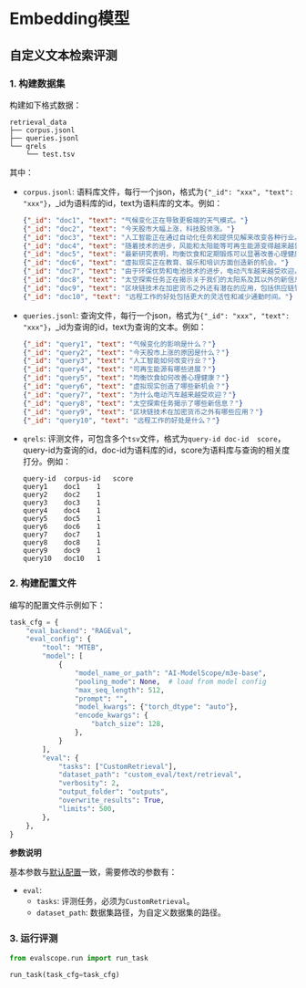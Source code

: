 # Embedding模型

## 自定义文本检索评测

### 1. 构建数据集

构建如下格式数据：

```
retrieval_data
├── corpus.jsonl
├── queries.jsonl
└── qrels
    └── test.tsv
```

其中：
- `corpus.jsonl`: 语料库文件，每行一个json，格式为`{"_id": "xxx", "text": "xxx"}`，_id为语料库的id，text为语料库的文本。例如：
  ``` json
  {"_id": "doc1", "text": "气候变化正在导致更极端的天气模式。"}
  {"_id": "doc2", "text": "今天股市大幅上涨，科技股领涨。"}
  {"_id": "doc3", "text": "人工智能正在通过自动化任务和提供见解来改变各种行业。"}
  {"_id": "doc4", "text": "随着技术的进步，风能和太阳能等可再生能源变得越来越普及。"}
  {"_id": "doc5", "text": "最新研究表明，均衡饮食和定期锻炼可以显著改善心理健康。"}
  {"_id": "doc6", "text": "虚拟现实正在教育、娱乐和培训方面创造新的机会。"}
  {"_id": "doc7", "text": "由于环保优势和电池技术的进步，电动汽车越来越受欢迎。"}
  {"_id": "doc8", "text": "太空探索任务正在揭示关于我们的太阳系及其以外的新信息。"}
  {"_id": "doc9", "text": "区块链技术在加密货币之外还有潜在的应用，包括供应链管理和安全投票系统。"}
  {"_id": "doc10", "text": "远程工作的好处包括更大的灵活性和减少通勤时间。"}
  ```

- `queries.jsonl`: 查询文件，每行一个json，格式为`{"_id": "xxx", "text": "xxx"}`，_id为查询的id，text为查询的文本。例如：

  ``` json
  {"_id": "query1", "text": "气候变化的影响是什么？"}
  {"_id": "query2", "text": "今天股市上涨的原因是什么？"}
  {"_id": "query3", "text": "人工智能如何改变行业？"}
  {"_id": "query4", "text": "可再生能源有哪些进展？"}
  {"_id": "query5", "text": "均衡饮食如何改善心理健康？"}
  {"_id": "query6", "text": "虚拟现实创造了哪些新机会？"}
  {"_id": "query7", "text": "为什么电动汽车越来越受欢迎？"}
  {"_id": "query8", "text": "太空探索任务揭示了哪些新信息？"}
  {"_id": "query9", "text": "区块链技术在加密货币之外有哪些应用？"}
  {"_id": "query10", "text": "远程工作的好处是什么？"}
  ```

- `qrels`: 评测文件，可包含多个`tsv`文件，格式为`query-id doc-id  score`，query-id为查询的id，doc-id为语料库的id，score为语料库与查询的相关度打分。例如：
  ```
  query-id	corpus-id	score
  query1	doc1	1
  query2	doc2	1
  query3	doc3	1
  query4	doc4	1
  query5	doc5	1
  query6	doc6	1
  query7	doc7	1
  query8	doc8	1
  query9	doc9	1
  query10	doc10	1
  ```

### 2. 构建配置文件

编写的配置文件示例如下：
``` python
task_cfg = {
    "eval_backend": "RAGEval",
    "eval_config": {
        "tool": "MTEB",
        "model": [
            {
                "model_name_or_path": "AI-ModelScope/m3e-base",
                "pooling_mode": None,  # load from model config
                "max_seq_length": 512,
                "prompt": "",
                "model_kwargs": {"torch_dtype": "auto"},
                "encode_kwargs": {
                    "batch_size": 128,
                },
            }
        ],
        "eval": {
            "tasks": ["CustomRetrieval"],
            "dataset_path": "custom_eval/text/retrieval",
            "verbosity": 2,
            "output_folder": "outputs",
            "overwrite_results": True,
            "limits": 500,
        },
    },
}
```

**参数说明**

基本参数与[默认配置](../../user_guides/backend/rageval_backend/mteb.md#参数说明)一致，需要修改的参数有：
- `eval`:
  - `tasks`: 评测任务，必须为`CustomRetrieval`。
  - `dataset_path`: 数据集路径，为自定义数据集的路径。

### 3. 运行评测

```python
from evalscope.run import run_task

run_task(task_cfg=task_cfg)
```